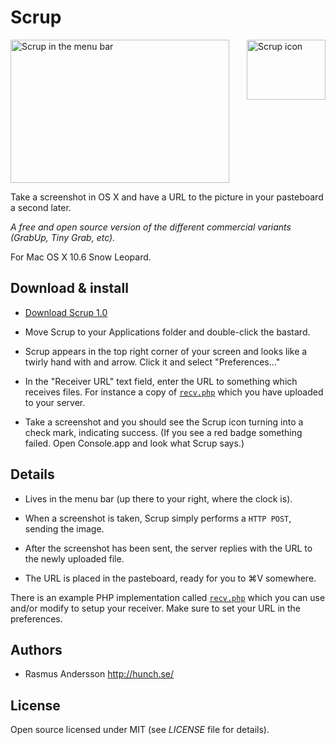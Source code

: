 # Scrup

[<img src="http://farm3.static.flickr.com/2567/4121191747_3002198bb5_o.png" width="126" height="96" alt="Scrup icon" align="right" />](http://hunch.se/scrup/dist/scrup-1.0.zip) <img src="http://farm3.static.flickr.com/2522/4122092624_fb9f0b98a0_o.png" width="350" height="229" alt="Scrup in the menu bar" />

Take a screenshot in OS X and have a URL to the picture in your pasteboard a second later.

*A free and open source version of the different commercial variants (GrabUp, Tiny Grab, etc).*

For Mac OS X 10.6 Snow Leopard.

## Download & install

- [Download Scrup 1.0](http://hunch.se/scrup/dist/scrup-1.0.zip)

- Move Scrup to your Applications folder and double-click the bastard.

- Scrup appears in the top right corner of your screen and looks like a twirly hand with and arrow. Click it and select "Preferences..."

- In the "Receiver URL" text field, enter the URL to something which receives files. For instance a copy of [`recv.php`](http://github.com/rsms/scrup/blob/master/recv.php) which you have uploaded to your server.

- Take a screenshot and you should see the Scrup icon turning into a check mark, indicating success. (If you see a red badge something failed. Open Console.app and look what Scrup says.)


## Details

- Lives in the menu bar (up there to your right, where the clock is).

- When a screenshot is taken, Scrup simply performs a `HTTP POST`, sending the image.

- After the screenshot has been sent, the server replies with the URL to the newly uploaded file.

- The URL is placed in the pasteboard, ready for you to  ⌘V somewhere.

There is an example PHP implementation called [`recv.php`](http://github.com/rsms/scrup/blob/master/recv.php) which you can use and/or modify to setup your receiver. Make sure to set your URL in the preferences.

## Authors

- Rasmus Andersson <http://hunch.se/>

## License

Open source licensed under MIT (see _LICENSE_ file for details).
